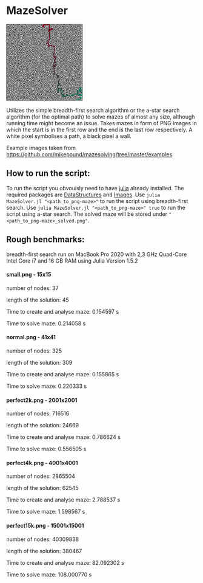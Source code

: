 # MazeSolver
![Maze](https://github.com/oskart20/MazeSolver/blob/main/Examples/solved_example.png?raw=true "Solved maze")

Utilizes the simple breadth-first search algorithm or the a-star search algorithm (for the optimal path) to solve mazes of almost any size, although running time might become an issue.
Takes mazes in form of PNG images in which the start is in the first row and the end is the last row respectively.
A white pixel symbolises a path, a black pixel a wall.

Example images taken from https://github.com/mikepound/mazesolving/tree/master/examples.

## How to run the script:
To run the script you obvouisly need to have [julia](https://julialang.org/downloads/) already installed.
The required packages are [DataStructures](https://github.com/JuliaCollections/DataStructures.jl) and [Images](https://github.com/JuliaImages/Images.jl).
Use `julia MazeSolver.jl "<path_to_png-maze>"` to run the script using breadth-first search.
Use `julia MazeSolver.jl "<path_to_png-maze>" true` to run the script using a-star search.
The solved maze will be stored under `"<path_to_png-maze>_solved.png"`.

## Rough benchmarks:
breadth-first search run on MacBook Pro 2020 with 2,3 GHz Quad-Core Intel Core i7 and 16 GB RAM
using Julia Version 1.5.2

#### small.png - 15x15

number of nodes: 37

length of the solution: 45

Time to create and analyse maze: 0.154597 s

Time to solve maze: 0.214058 s

#### normal.png - 41x41

number of nodes: 325

length of the solution: 309

Time to create and analyse maze: 0.155865 s

Time to solve maze: 0.220333 s

#### perfect2k.png - 2001x2001

number of nodes: 716516

length of the solution: 24669

Time to create and analyse maze: 0.786624 s

Time to solve maze: 0.556505 s

#### perfect4k.png - 4001x4001

number of nodes: 2865504

length of the solution: 62545

Time to create and analyse maze: 2.788537 s

Time to solve maze: 1.598567 s

#### perfect15k.png - 15001x15001

number of nodes: 40309838

length of the solution: 380467

Time to create and analyse maze: 82.092302 s

Time to solve maze: 108.000770 s
